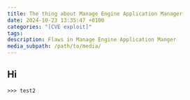 ```yaml
---
title: The thing about Manage Engine Application Manager
date: 2024-10-23 13:35:47 +0100
categories: "[CVE exploit]"
tags: 
description: Flaws in Manage Engine Application Manger
media_subpath: /path/to/media/
---
```


## Hi

```
>>> test2
```
